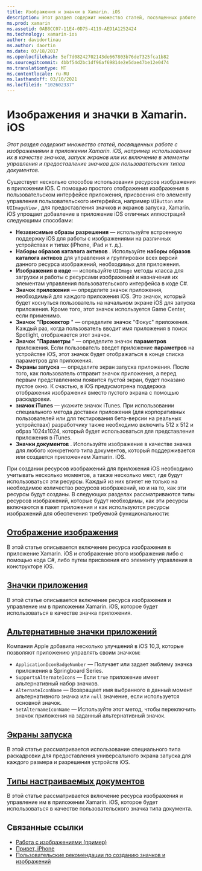 ```yaml
---
title: Изображения и значки в Xamarin. iOS
description: Этот раздел содержит множество статей, посвященных работе с изображениями в приложении Xamarin. iOS, например использование их в качестве значков, запуск экранов или их включение в элементы управления и предоставление значков для пользовательских типов документов.
ms.prod: xamarin
ms.assetid: 0AB8CC07-11E4-0D75-4119-AED1A1252424
ms.technology: xamarin-ios
author: davidortinau
ms.author: daortin
ms.date: 03/18/2017
ms.openlocfilehash: 5ef7d08242702143de667803b76de7325fca1b82
ms.sourcegitcommit: 4bbf54d2bc1df96af69814e2e5dae47be12e0474
ms.translationtype: MT
ms.contentlocale: ru-RU
ms.lasthandoff: 03/10/2021
ms.locfileid: "102602337"
---
```

# <a name="images-and-icons-in-xamarinios"></a>Изображения и значки в Xamarin. iOS

_Этот раздел содержит множество статей, посвященных работе с изображениями в приложении Xamarin. iOS, например использование их в качестве значков, запуск экранов или их включение в элементы управления и предоставление значков для пользовательских типов документов._

Существует несколько способов использования ресурсов изображения в приложении iOS. С помощью простого отображения изображения в пользовательском интерфейсе приложения, присвоения его элементу управления пользовательского интерфейса, например `UIButton` или `UIImageView` , для предоставления значков и экранов запуска, Xamarin. iOS упрощает добавление в приложение iOS отличных иллюстраций следующими способами: 

- **Независимые образы разрешения** — используйте встроенную поддержку iOS для работы с изображениями на различных устройствах и типах (iPhone, iPad и т. д.).
- **Наборы образов каталога активов** . Используйте **наборы образов каталога активов** для управления и группировки всех версий данного ресурса изображений, необходимых для приложения.
- **Изображения в коде** — используйте `UIImage` методы класса для загрузки и работы с ресурсами изображений и назначения их элементам управления пользовательского интерфейса в коде C#.
- **Значок приложения** — определите значок приложения, необходимый для каждого приложения iOS. Это значок, который будет коснуться пользователь на начальном экране iOS для запуска приложения. Кроме того, этот значок используется Game Center, если применимо.
- **Значок "Прожектор** " — определите значок "Фокус" приложения. Каждый раз, когда пользователь вводит имя приложения в поиск Spotlight, отображается этот значок.
- **Значок "Параметры** " — определите значок **параметров** приложения. Если пользователь введет приложение **параметров** на устройстве iOS, этот значок будет отображаться в конце списка параметров для приложения. 
- **Экраны запуска** — определите экран запуска приложения. После того, как пользователь отправит значок приложения, а перед первым представлением появится пустой экран, будет показано пустое окно. К счастью, в iOS предусмотрена поддержка отображения изображения вместо пустого экрана с помощью раскадровки. 
- **значок iTunes** — укажите значок iTunes. При использовании специального метода доставки приложения (для корпоративных пользователей или для тестирования бета-версии на реальных устройствах) разработчику также необходимо включить 512 x 512 и образ 1024x1024, который будет использоваться для представления приложения в iTunes.
- **Значки документов** . Используйте изображение в качестве значка для любого конкретного типа документов, который поддерживается или создается приложением Xamarin. iOS.

При создании ресурсов изображений для приложения iOS необходимо учитывать несколько моментов, а также несколько мест, где будут использоваться эти ресурсы. Каждый из них влияет не только на необходимое количество ресурсов изображений, но и на то, как эти ресурсы будут созданы. В следующих разделах рассматриваются типы ресурсов изображений, которые будут необходимы, как эти ресурсы включаются в пакет приложения и как используются ресурсы изображений для обеспечения требуемой функциональности:

## <a name="displaying-an-image"></a>[Отображение изображения](~/ios/app-fundamentals/images-icons/displaying-an-image.md)

В этой статье описывается включение ресурса изображения в приложение Xamarin. iOS и отображение этого изображения либо с помощью кода C#, либо путем присвоения его элементу управления в конструкторе iOS.

## <a name="application-icons"></a>[Значки приложения](~/ios/app-fundamentals/images-icons/app-icons.md)

В этой статье описывается включение ресурса изображения и управление им в приложении Xamarin. iOS, которое будет использоваться в качестве значка приложения.

## <a name="alternate-app-icons"></a>[Альтернативные значки приложений](~/ios/app-fundamentals/images-icons/alternate-app-icons.md)

Компания Apple добавила несколько улучшений в iOS 10,3, которые позволяют приложению управлять своим значком:

- `ApplicationIconBadgeNumber` — Получает или задает эмблему значка приложения в Springboard Series.
- `SupportsAlternateIcons` — Если `true` приложение имеет альтернативный набор значков.
- `AlternateIconName` — Возвращает имя выбранного в данный момент альтернативного значка или `null` значение, если используется основной значок.
- `SetAlternameIconName` — Используйте этот метод, чтобы переключить значок приложения на заданный альтернативный значок.

## <a name="launch-screens"></a>[Экраны запуска](~/ios/app-fundamentals/images-icons/launch-screens.md)

В этой статье рассматривается использование специального типа раскадровки для предоставления универсального экрана запуска для каждого размера и разрешения устройств iOS.

## <a name="custom-document-types"></a>[Типы настраиваемых документов](~/ios/app-fundamentals/images-icons/custom-document-types.md)

В этой статье рассматривается включение ресурса изображения и управление им в приложении Xamarin. iOS, которое будет использоваться в качестве пользовательского значка типа документа.

## <a name="related-links"></a>Связанные ссылки

- [Работа с изображениями (пример)](/samples/xamarin/ios-samples/workingwithimages)
- [Привет, iPhone](~/ios/get-started/hello-ios/index.md)
- [Пользовательские рекомендации по созданию значков и изображений](https://developer.apple.com/library/ios/#documentation/UserExperience/Conceptual/MobileHIG/IconsImages/IconsImages.html)